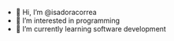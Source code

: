 - 👋 Hi, I’m @isadoracorrea
- 👀 I’m interested in programming 
- 🌱 I’m currently learning software development


<!---
isadoracorrea/isadoracorrea is a ✨ special ✨ repository because its `README.md` (this file) appears on your GitHub profile.
You can click the Preview link to take a look at your changes.
--->
